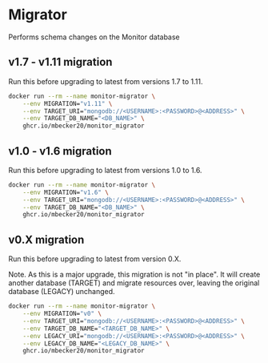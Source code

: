 # Migrator

Performs schema changes on the Monitor database

## v1.7 - v1.11 migration 
Run this before upgrading to latest from versions 1.7 to 1.11.
```sh
docker run --rm --name monitor-migrator \
	--env MIGRATION="v1.11" \
	--env TARGET_URI="mongodb://<USERNAME>:<PASSWORD>@<ADDRESS>" \
	--env TARGET_DB_NAME="<DB_NAME>" \
	ghcr.io/mbecker20/monitor_migrator
```

## v1.0 - v1.6 migration
Run this before upgrading to latest from versions 1.0 to 1.6.
```sh
docker run --rm --name monitor-migrator \
	--env MIGRATION="v1.6" \
	--env TARGET_URI="mongodb://<USERNAME>:<PASSWORD>@<ADDRESS>" \
	--env TARGET_DB_NAME="<DB_NAME>" \
	ghcr.io/mbecker20/monitor_migrator
```

## v0.X migration
Run this before upgrading to latest from version 0.X.

Note. As this is a major upgrade, this migration is not "in place". 
It will create another database (TARGET) and migrate resources over, leaving the original database (LEGACY) unchanged.

```sh
docker run --rm --name monitor-migrator \
	--env MIGRATION="v0" \
	--env TARGET_URI="mongodb://<USERNAME>:<PASSWORD>@<ADDRESS>" \
	--env TARGET_DB_NAME="<TARGET_DB_NAME>" \
	--env LEGACY_URI="mongodb://<USERNAME>:<PASSWORD>@<ADDRESS>" \
	--env LEGACY_DB_NAME="<LEGACY_DB_NAME>" \
	ghcr.io/mbecker20/monitor_migrator
```
